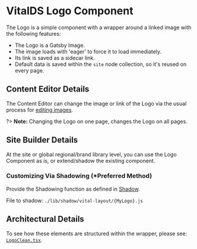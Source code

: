 # VitalDS Logo Component

The Logo is a simple component with a wrapper around a linked image with the following features:

* The Logo is a Gatsby Image.
* The image loads with 'eager' to force it to load immediately.
* Its link is saved as a sidecar link.
* Default data is saved within the `site` node collection, so it's reused on every page.

## Content Editor Details

The Content Editor can change the image or link of the Logo via the usual process for [editing
images](/Components/Image/#select-and-configure-an-image).

?> **Note:** Changing the Logo on one page, changes the Logo on all pages.

## Site Builder Details

At the site or global regional/brand library level, you can use the Logo Component as is, or
extend/shadow the existing component.

### Customizing Via Shadowing (*Preferred Method)

Provide the Shadowing function as defined in [Shadow](../CX_Elements/CX_Shadow).

File to shadow: `./lib/shadow/vital-layout/{MyLogo}.js`

## Architectural Details

To see how these elements are structured within the wrapper, please see:
[`LogoClean.tsx`](https://github.com/johnsonandjohnson/Bodiless-JS/blob/main/packages/vital-layout/src/components/Logo/LogoClean.tsx).
